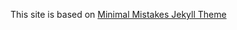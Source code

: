 This site is based on [Minimal Mistakes Jekyll Theme](https://mmistakes.github.io/minimal-mistakes/)

